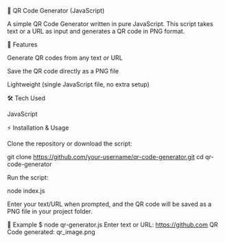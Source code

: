 📱 QR Code Generator (JavaScript)

A simple QR Code Generator written in pure JavaScript.
This script takes text or a URL as input and generates a QR code in PNG format.

🚀 Features

Generate QR codes from any text or URL

Save the QR code directly as a PNG file

Lightweight (single JavaScript file, no extra setup)

🛠️ Tech Used

JavaScript

⚡ Installation & Usage

Clone the repository or download the script:

git clone https://github.com/your-username/qr-code-generator.git
cd qr-code-generator

Run the script:

node index.js

Enter your text/URL when prompted, and the QR code will be saved as a PNG file in your project folder.

📸 Example
$ node qr-generator.js
Enter text or URL: https://github.com
QR Code generated: qr_image.png
